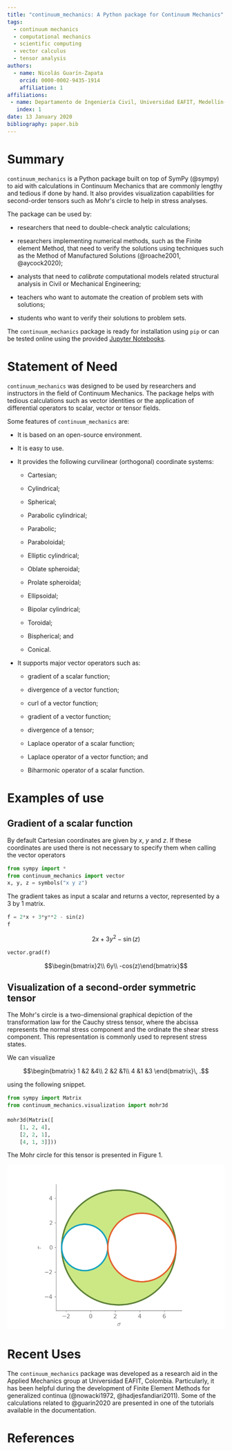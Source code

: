 ```yaml
---
title: "continuum_mechanics: A Python package for Continuum Mechanics"
tags:
  - continuum mechanics
  - computational mechanics
  - scientific computing
  - vector calculus
  - tensor analysis
authors:
  - name: Nicolás Guarín-Zapata
    orcid: 0000-0002-9435-1914
    affiliation: 1
affiliations:
 - name: Departamento de Ingeniería Civil, Universidad EAFIT, Medellín-Colombia
   index: 1
date: 13 January 2020
bibliography: paper.bib
---
```


# Summary

`continuum_mechanics` is a Python package built on top of SymPy (@sympy) to aid
with calculations in Continuum Mechanics that are commonly lengthy and
tedious if done by hand. It also provides visualization capabilities for
second-order tensors such as Mohr's circle to help in stress analyses.

The package can be used by:

- researchers that need to double-check analytic calculations;

- researchers implementing numerical methods, such as the Finite element
  Method, that need to verify the solutions using techniques such as
  the Method of Manufactured Solutions (@roache2001, @aycock2020);

- analysts that need to _calibrate_ computational models related
  structural analysis in Civil or Mechanical Engineering;

- teachers who want to automate the creation of problem sets with
  solutions;

- students who want to verify their solutions to problem sets.

The `continuum_mechanics` package is ready for installation using `pip`
or can be tested online using the provided
[Jupyter Notebooks](https://mybinder.org/v2/gh/nicoguaro/continuum_mechanics/master).

# Statement of Need

`continuum_mechanics` was designed to be used by researchers and instructors
in the field of Continuum Mechanics. The package helps with tedious calculations
such as vector identities or the application of differential operators to
scalar, vector or tensor fields.

Some features of ``continuum_mechanics`` are:

- It is based on an open-source environment.

- It is easy to use.

- It provides the following curvilinear (orthogonal) coordinate systems:

  - Cartesian;

  - Cylindrical;

  - Spherical;

  - Parabolic cylindrical;

  - Parabolic;

  - Paraboloidal;

  - Elliptic cylindrical;

  - Oblate spheroidal;

  - Prolate spheroidal;

  - Ellipsoidal;

  - Bipolar cylindrical;

  - Toroidal;

  - Bispherical; and

  - Conical.

- It supports major vector operators such as:

  - gradient of a scalar function;

  - divergence of a vector function;

  - curl of a vector function;

  - gradient of a vector function;

  - divergence of a tensor;

  - Laplace operator of a scalar function;

  - Laplace operator of a vector function; and

  - Biharmonic operator of a scalar function.

# Examples of use

## Gradient of a scalar function

By default Cartesian coordinates are given by $x$, $y$ and $z$.
If these coordinates are used there is not necessary to specify
them when calling the vector operators

```python
from sympy import *
from continuum_mechanics import vector
x, y, z = symbols("x y z")
```

The gradient takes as input a scalar and returns a vector,
represented by a 3 by 1 matrix.

```python
f = 2*x + 3*y**2 - sin(z)
f
```

$$2x + 3y^2 - \sin(z)$$

```python
vector.grad(f)
```

$$\begin{bmatrix}2\\ 6y\\ -cos(z)\end{bmatrix}$$


## Visualization of a second-order symmetric tensor

The Mohr's circle is a two-dimensional graphical depiction of the
transformation law for the Cauchy stress tensor, where the abcissa represents
the normal stress component and the ordinate the shear stress component.
This representation is commonly used to represent stress states.

We can visualize

$$\begin{bmatrix}
1 &2 &4\\
2 &2 &1\\
4 &1 &3
\end{bmatrix}\, .$$

using the following snippet.

```python
from sympy import Matrix
from continuum_mechanics.visualization import mohr3d

mohr3d(Matrix([
    [1, 2, 4],
    [2, 2, 1],
    [4, 1, 3]]))
```

The Mohr circle for this tensor is presented in Figure 1.

![Mohr circle for a 3D symmetric tensor.](mohr3d.png)


# Recent Uses

The ``continuum_mechanics`` package was developed as a research aid in the
Applied Mechanics group at Universidad EAFIT, Colombia. Particularly, it has
been helpful during the development of Finite Element Methods for generalized
continua (@nowacki1972, @hadjesfandiari2011).  Some of the calculations
related to @guarin2020 are presented in one of the tutorials available
in the documentation.


# References
